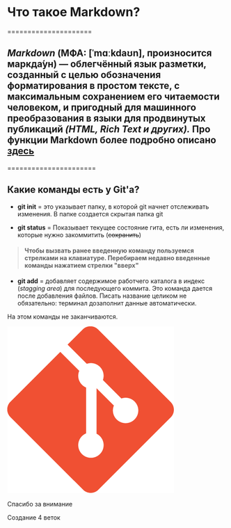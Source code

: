 # Что такое Markdown?
=====================

## *Markdown* (МФА: [ˈmɑːkdaʊn], произносится маркда́ун) — облегчённый язык разметки, созданный с целью обозначения форматирования в простом тексте, с максимальным сохранением его читаемости человеком, и пригодный для машинного преобразования в языки для продвинутых публикаций *(HTML, Rich Text и других).* Про функции Markdown более подробно описано [здесь](https://ru.wikipedia.org/wiki/Markdown "Markdown") 
======================

## Какие команды есть у Git'a?
+ **git init** = это указывает папку, в которой git начнет отслеживать изменения. В папке создается скрытая папка git

+ **git status** = Показывает текущее состояние гита, есть ли изменения, которые нужно закоммитить (~~сохранить~~)

>#### Чтобы вызвать ранее введенную команду пользуемся стрелками на клавиатуре. Перебираем недавно введенные команды нажатием стрелки "вверх"

+ **git add** = добавляет содержимое работчего каталога в индекс (*stagging area*) для последующего коммита. Это команда дается после добавления файлов. Писать название целиком не обязательно: терминал дозаполнит данные автоматически. 

На этом команды не заканчиваются. 

![Эмблема Git](git.png)

Спасибо за внимание

Создание 4 веток


